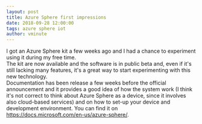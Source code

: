```yaml
---
layout: post
title: Azure Sphere first impressions
date: 2018-09-28 12:00:00
tags: azure sphere iot
author: vminute
---
```

I got an Azure Sphere kit a few weeks ago and I had a chance to experiment using it during my free time.  
The kit are now available and the software is in public beta and, even if it's still lacking many features, it's a great way to start experimenting with this new technology.  
Documentation has been release a few weeks before the official announcement and it provides a good idea of how the system work (I think it's not correct to think about Azure Sphere as a device, since it involves also cloud-based services) and on how to set-up your device and development environment. You can find it on <a href="https://docs.microsoft.com/en-us/azure-sphere/">https://docs.microsoft.com/en-us/azure-sphere/</a>.
